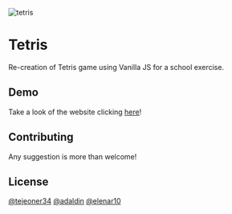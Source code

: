 ![tetris](https://user-images.githubusercontent.com/18453013/191305562-0e3c741f-c5b7-4c0f-8172-03f60e711d73.gif)

# Tetris

Re-creation of Tetris game using Vanilla JS for a school exercise.

## Demo
Take a look of the website clicking [here](https://tetrispractice.netlify.app)!


## Contributing
Any suggestion is more than welcome!

## License
[@tejeoner34](https://github.com/tejeoner34)
[@adaldin](https://github.com/adaldin)
[@elenar10](https://github.com/elenar10)


